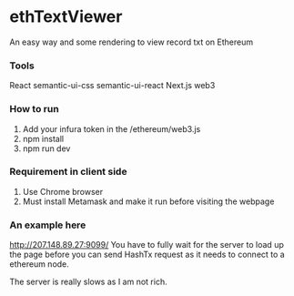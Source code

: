 # ethTextViewer
An easy way and some rendering to view record txt on Ethereum

### Tools
React
semantic-ui-css
semantic-ui-react
Next.js
web3

### How to run
1. Add your infura token in the /ethereum/web3.js
2. npm install
3. npm run dev

### Requirement in client side
1. Use Chrome browser
2. Must install Metamask and make it run before visiting the webpage

### An example here
http://207.148.89.27:9099/
You have to fully wait for the server to load up the page before you can send HashTx request as it needs to connect to a ethereum node.

The server is really slows as I am not rich.
